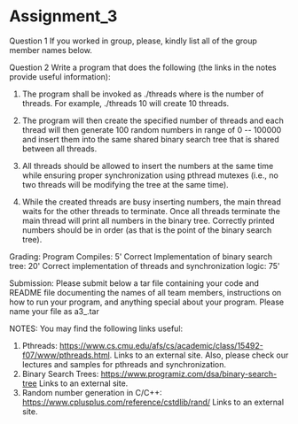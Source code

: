 # Assignment_3
Question 1
If you worked in group, please, kindly list all of the group member names below.

Question 2
Write a program that does the following (the links in the notes provide useful information):

1.  The program shall be invoked as ./threads <number> where <number> is the number of threads.  For example, ./threads 10 will create 10 threads.

2. The program will then create the specified number of threads and each thread will then generate 100 random numbers in range of 0 -- 100000 and insert them into the same shared binary search tree that is shared between all threads.

3.  All threads should be allowed to insert the numbers at the same time while ensuring proper synchronization using pthread mutexes (i.e., no two threads will be modifying the tree at the same time).

4. While the created threads are busy inserting numbers, the main thread waits for the other threads to terminate.  Once all threads terminate the main thread will print all numbers in the binary tree. Correctly printed numbers should be in order (as that is the point of the binary search tree).

Grading:
Program Compiles: 5'
Correct Implementation of binary search tree: 20'
Correct implementation of threads and synchronization logic: 75'

Submission:
Please submit below a tar file containing your code and README file documenting the names of all team members, instructions on how to run your program, and anything special about your program. Please name your file as a3_<yourname>.tar

NOTES: You may find the following links useful:
1. Pthreads: https://www.cs.cmu.edu/afs/cs/academic/class/15492-f07/www/pthreads.html. 
Links to an external site.
Also, please check our lectures and samples for pthreads and synchronization.
2. Binary Search Trees: https://www.programiz.com/dsa/binary-search-tree
Links to an external site.
3. Random number generation in C/C++:  https://www.cplusplus.com/reference/cstdlib/rand/
Links to an external site.
